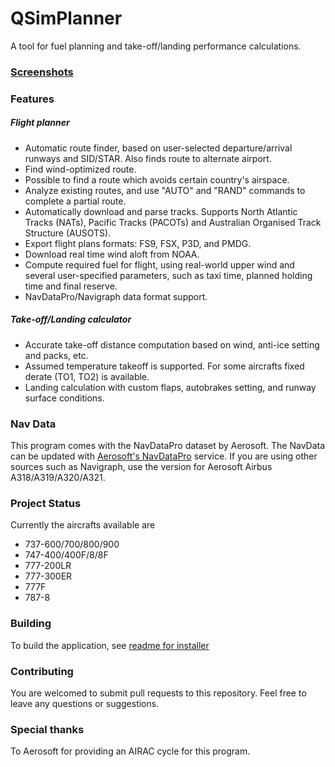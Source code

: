 # QSimPlanner
A tool for fuel planning and take-off/landing performance calculations.

### [Screenshots](https://github.com/JetStream96/QSimPlanner/issues/4)

### Features
##### Flight planner
- Automatic route finder, based on user-selected departure/arrival runways and SID/STAR. Also finds route to alternate airport.
- Find wind-optimized route.
- Possible to find a route which avoids certain country's airspace.
- Analyze existing routes, and use "AUTO" and "RAND" commands to complete a partial route.
- Automatically download and parse tracks. Supports North Atlantic Tracks (NATs), Pacific Tracks (PACOTs) and Australian Organised Track Structure (AUSOTS).
- Export flight plans formats: FS9, FSX, P3D, and PMDG.
- Download real time wind aloft from NOAA.
- Compute required fuel for flight, using real-world upper wind and several user-specified parameters, such as taxi time, planned holding time and final reserve.
- NavDataPro/Navigraph data format support.

##### Take-off/Landing calculator
- Accurate take-off distance computation based on wind, anti-ice setting and packs, etc. 
- Assumed temperature takeoff is supported. For some aircrafts fixed derate (TO1, TO2) is available.
- Landing calculation with custom flaps, autobrakes setting, and runway surface conditions.

### Nav Data
This program comes with the NavDataPro dataset by Aerosoft. The NavData can be updated with [Aerosoft's NavDataPro](https://www.aerosoft.com/en/fsxp3d/flight-simulator-2004/tools-missions/1750/navdatapro-one-year-subscription-13-datasets) service. If you are using other sources such as Navigraph, use the version for Aerosoft Airbus A318/A319/A320/A321.

### Project Status
Currently the aircrafts available are
- 737-600/700/800/900
- 747-400/400F/8/8F
- 777-200LR
- 777-300ER
- 777F
- 787-8

### Building
To build the application, see [readme for installer](/src/Installer/readme.txt)

### Contributing
You are welcomed to submit pull requests to this repository. Feel free to leave any questions or suggestions.

### Special thanks
To Aerosoft for providing an AIRAC cycle for this program.
